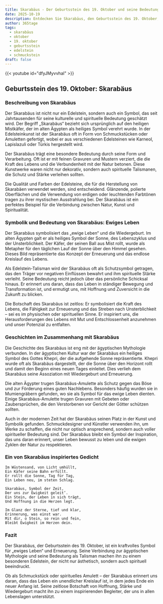 ```yaml
---
title: Skarabäus - Der Geburtsstein des 19. Oktober und seine Bedeutung
date: 2025-10-19
description: Entdecken Sie Skarabäus, den Geburtsstein des 19. Oktober, der Ewiges Leben symbolisiert. Seine Symbolik und Geschichte werden Sie inspirieren.
author: 365tage
tags:
  - skarabäus
  - oktober
  - 19. oktober
  - geburtsstein
  - edelstein
  - schmuckstein
draft: false
---
```


{{< youtube id="dfyJMyvvhaI" >}}

## Geburtsstein des 19. Oktober: Skarabäus

### Beschreibung von Skarabäus

Der Skarabäus ist nicht nur ein Edelstein, sondern auch ein Symbol, das seit Jahrtausenden für seine kulturelle und spirituelle Bedeutung geschätzt wird. Der Begriff „Skarabäus“ bezieht sich ursprünglich auf den heiligen Mistkäfer, der im alten Ägypten als heiliges Symbol verehrt wurde. In der Edelsteinkunst ist der Skarabäus oft in Form von Schmuckstücken oder Amuletten gefertigt, wobei er aus verschiedenen Edelsteinen wie Karneol, Lapislazuli oder Türkis hergestellt wird.

Der Skarabäus trägt eine besondere Bedeutung durch seine Form und Verarbeitung. Oft ist er mit feinen Gravuren und Mustern verziert, die die Kraft des Lebens und die Verbundenheit mit der Natur betonen. Diese Kunstwerke waren nicht nur dekorativ, sondern auch spirituelle Talismanen, die Schutz und Stärke verleihen sollten.

Die Qualität und Farben der Edelsteine, die für die Herstellung von Skarabäen verwendet werden, sind entscheidend. Glänzende, polierte Oberflächen und die Verwendung von erdigen oder leuchtenden Farbtönen tragen zu ihrer mystischen Ausstrahlung bei. Der Skarabäus ist ein perfektes Beispiel für die Verbindung zwischen Natur, Kunst und Spiritualität.

### Symbolik und Bedeutung von Skarabäus: Ewiges Leben

Der Skarabäus symbolisiert das „ewige Leben“ und die Wiedergeburt. Im alten Ägypten galt er als heiliges Symbol der Sonne, des Lebenszyklus und der Unsterblichkeit. Der Käfer, der seinen Ball aus Mist rollt, wurde als Metapher für den täglichen Lauf der Sonne über den Himmel gesehen. Dieses Bild repräsentierte das Konzept der Erneuerung und das endlose Kreislauf des Lebens.

Als Edelstein-Talisman wird der Skarabäus oft als Schutzsymbol getragen, das den Träger vor negativen Einflüssen bewahrt und ihm spirituelle Stärke verleiht. Seine Bedeutung reicht jedoch über das persönliche Schicksal hinaus. Er erinnert uns daran, dass das Leben in ständiger Bewegung und Transformation ist, und ermutigt uns, mit Hoffnung und Zuversicht in die Zukunft zu blicken.

Die Botschaft des Skarabäus ist zeitlos: Er symbolisiert die Kraft des Lebens, die Fähigkeit zur Erneuerung und das Streben nach Unsterblichkeit – sei es im physischen oder spirituellen Sinne. Er inspiriert uns, die Herausforderungen des Lebens mit Mut und Entschlossenheit anzunehmen und unser Potenzial zu entfalten.

### Geschichten im Zusammenhang mit Skarabäus

Die Geschichte des Skarabäus ist eng mit der ägyptischen Mythologie verbunden. In der ägyptischen Kultur war der Skarabäus ein heiliges Symbol des Gottes Khepri, der die aufgehende Sonne repräsentierte. Khepri wurde oft als Skarabäus dargestellt, der die Sonne über den Horizont rollt und damit den Beginn eines neuen Tages einleitet. Dies verlieh dem Skarabäus seine Assoziation mit Wiedergeburt und Erneuerung.

Die alten Ägypter trugen Skarabäus-Amulette als Schutz gegen das Böse und zur Förderung eines guten Nachlebens. Besonders häufig wurden sie in Mumiengräbern gefunden, wo sie als Symbol für das ewige Leben dienten. Einige Skarabäus-Amulette trugen Gravuren mit Gebeten oder Zaubersprüchen, die den Verstorbenen vor Gericht der Götter schützen sollten.

Auch in der modernen Zeit hat der Skarabäus seinen Platz in der Kunst und Symbolik gefunden. Schmuckdesigner und Künstler verwenden ihn, um Werke zu schaffen, die nicht nur optisch ansprechend, sondern auch voller spiritueller Bedeutung sind. Der Skarabäus bleibt ein Symbol der Inspiration, das uns daran erinnert, unser Leben bewusst zu leben und die ewigen Zyklen der Natur zu respektieren.

### Ein von Skarabäus inspiriertes Gedicht

```
Im Wüstensand, von Licht umhüllt,  
Ein Käfer seine Bahn erfüllt.  
Er rollt die Sonne, Tag für Tag,  
Ein Leben neu, im steten Schlag.  

Skarabäus, Symbol der Zeit,  
Der uns zur Ewigkeit geleit’.  
Ein Stein, der Leben in sich trägt,  
Und Hoffnung in die Herzen legt.  

Im Glanz der Sterne, tief und klar,  
Erinnerung, was einst war.  
Mit dir, o Stein, so rein und fein,  
Bleibt Ewigkeit im Herzen dein.  
```

### Fazit

Der Skarabäus, der Geburtsstein des 19. Oktober, ist ein kraftvolles Symbol für „ewiges Leben“ und Erneuerung. Seine Verbindung zur ägyptischen Mythologie und seine Bedeutung als Talisman machen ihn zu einem besonderen Edelstein, der nicht nur ästhetisch, sondern auch spirituell beeindruckt.

Ob als Schmuckstück oder spirituelles Amulett – der Skarabäus erinnert uns daran, dass das Leben ein unendlicher Kreislauf ist, in dem jedes Ende ein neuer Anfang ist. Seine zeitlose Botschaft von Hoffnung, Stärke und Wiedergeburt macht ihn zu einem inspirierenden Begleiter, der uns in allen Lebenslagen unterstützt.